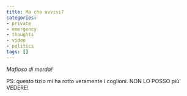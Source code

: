 ```yaml
---
title: Ma che avvisi?
categories:
- private
- emergency
- thoughts
- video
- politics
tags: []
---
```

  
_Mafioso di merda!_  

PS: questo tizio mi ha rotto veramente i coglioni. NON LO POSSO più' VEDERE!

